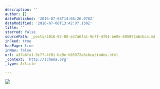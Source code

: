 ```yaml
---
description: ''
author: []
datePublished: '2016-07-08T14:08:26.078Z'
dateModified: '2016-07-08T13:42:07.130Z'
title: ''
starred: false
sourcePath: _posts/2016-07-08-a37a6fa1-9c7f-4f01-be9e-b95972a6cbca.md
inFeed: true
hasPage: true
inNav: false
url: a37a6fa1-9c7f-4f01-be9e-b95972a6cbca/index.html
_context: 'http://schema.org'
_type: Article

---
```

![](https://the-grid-user-content.s3-us-west-2.amazonaws.com/892dfa52-53bb-4d10-99de-a0477bb6109c.jpg)